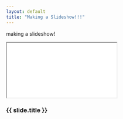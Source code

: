 ```yaml
---
layout: default
title: "Making a Slideshow!!!"
---
```


making a slideshow!

<section class="main-slides">
    <article class="slide">
        <iframe class="slideshow-iframe" src="{{site.baseurl}}/images/index_slider.html"></iframe>
        <div class="sub-slideshow">
            <h1>{{ slide.title }}</h1>
        </div>
    </article>
</section>
